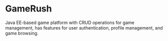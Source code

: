 # GameRush
Java EE-based game platform with CRUD operations for game management, has features for user authentication, profile management, and game browsing.
